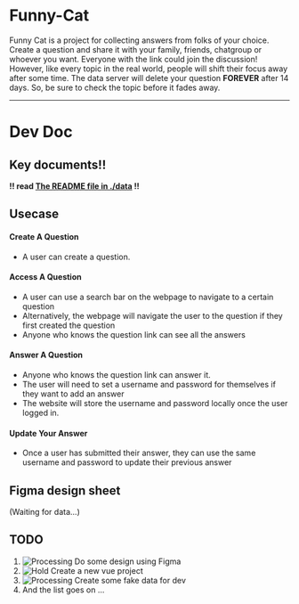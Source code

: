 # Funny-Cat

Funny Cat is a project for collecting answers from folks of your choice. Create a question and share it with your family, friends, chatgroup or whoever you want. Everyone with the link could join the discussion! However, like every topic in the real world, people will shift their focus away after some time. The data server will delete your question **FOREVER** after 14 days. So, be sure to check the topic before it fades away.

---

# Dev Doc
## Key documents!!
**!! read [The README file in ./data](./data/README.md) !!**

## Usecase
#### Create A Question
+ A user can create a question.

#### Access A Question
+ A user can use a search bar on the webpage to navigate to a certain question
+ Alternatively, the webpage will navigate the user to the question if they first created the question
+ Anyone who knows the question link can see all the answers 

#### Answer A Question
+ Anyone who knows the question link can answer it.
+ The user will need to set a username and password for themselves if they want to add an answer
+ The website will store the username and password locally once the user logged in.

#### Update Your Answer
+ Once a user has submitted their answer, they can use the same username and password to update their previous answer

## Figma design sheet
(Waiting for data...)

## TODO
1. ![Processing](https://img.shields.io/badge/processing-yellow) Do some design using Figma
2. ![Hold](https://img.shields.io/badge/hold-gray) Create a new vue project
3. ![Processing](https://img.shields.io/badge/processing-yellow) Create some fake data for dev
4. And the list goes on ...
